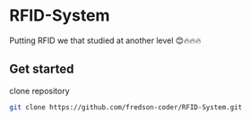 # RFID-System
Putting RFID we that studied at another level 😊🔥🔥🔥

## Get started

clone repository

```bash
git clone https://github.com/fredson-coder/RFID-System.git